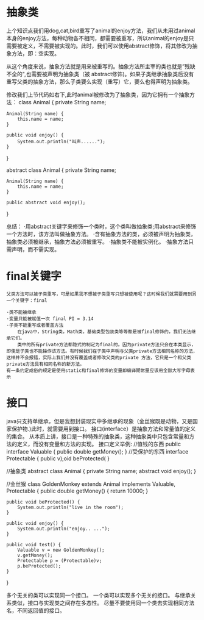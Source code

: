 # 抽象类

上个知识点我们用dog,cat,bird重写了animal的enjoy方法，我们从未用过animal本身的enjoy方法，每种动物各不相同，都需要被重写，所以animal的enjoy是只需要被定义，不需要被实现的。此时，我们可以使用abstract修饰，将其修改为抽象方法，即：空实现。

从这个角度来说，抽象方法就是用来被重写的。抽象方法所主宰的类也就是”残缺不全的",也需要被声明为抽象类（被 abstract修饰)。如果子类继承抽象类后没有重写父类的抽象方法，那么子类要么实现（重写）它，要么也得声明为抽象类。

修改我们上节代码如右下,此时animal被修改为了抽象类，因为它拥有一个抽象方法：
class Animal {
    private String name;

    Animal(String name) {
        this.name = name;
    }

    public void enjoy() {
        System.out.println("叫声......");
    }
}

abstract class Animal {
    private String name;

    Animal(String name) {
        this.name = name;
    }

    public abstract void enjoy();
}

总结：
    ·用abstract关键字来修饰一个类时，这个类叫做抽象类;用abstract来修饰一个方法时，该方法叫做抽象方法。
    ·含有抽象方法的类，必须被声明为抽象类，抽象类必须被继承，抽象方法必须被重写。
    ·抽象类不能被实例化。
    ·抽象方法只需声明，而不需实现。


# final关键字
    父类方法可以被子类重写，可是如果我不想被子类重写只想被使用呢？这时候我们就需要用到另一个关键字：final

    ·类不能被继承
    ·变量只能被赋值一次 final PI = 3.14
    ·子类不能重写或者覆盖方法
        在java中，String类，Math类，基础类型包装类等等都是被final修饰的，我们无法继承它们。
        类中的所有private方法都隐式的制定为final的。因为private方法只会在本类显示，即使是子类也不能操作该方法。有时候我们在子类中声明与父类private方法相同名称的方法，这样并不会报错，实际上我们并没有覆盖或者修改父类的private 方法，它只是一个和父类private方法具有相同名称的新方法。
    有一条约定成俗的规定是使用static和final修饰的变量即编译期常量应该用全部大写字母表示


# 接口
java只支持单继承，但是我想封装现实中多继承的现象（金丝猴既是动物，又是国家保护物.)此时，就需要用到接口。
接口(interface）是抽象方法和常量值的定义的集合。
从本质上讲，接口是一种特殊的抽象类，这种抽象类中只包含常量和方法的定义，而没有变量和方法的实现。
接口定义举例:
//值钱的东西
public interface Valuable {
    public double getMoney();
}
//受保护的东西
interface Protectable {
    public v);oid beProtected(
}

//抽象类
abstract class Animal {
    private String name;
    abstract void enjoy();
}

//金丝猴
class GoldenMonkey extends Animal implements Valuable, Protectable {
    public double getMoney() {
        return 10000;
    }
    
    public void beProtected() {
        System.out.println("live in the room");
    }
    
    public void enjoy() {
        System.out.println("enjoy.. ...");
    }
    
    public void test() {
        Valuable v = new GoldenMonkey();
        v.getMoney();
        Protectable p = (Protectable)v;
        p.beProtected();
    }
}

多个无关的类可以实现同一个接口。
一个类可以实现多个无关的接口。
与继承关系类似，接口与实现类之间存在多态性。
尽量不要使用同一个类去实现相同方法名，不同返回值的接口。
